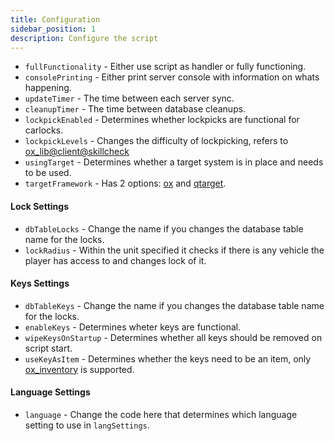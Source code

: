 ```yaml
---
title: Configuration
sidebar_position: 1
description: Configure the script
---
```


* `fullFunctionality` - Either use script as handler or fully functioning.
* `consolePrinting` - Either print server console with information on whats happening.
* `updateTimer` - The time between each server sync.
* `cleanupTimer` - The time between database cleanups.
* `lockpickEnabled` - Determines whether lockpicks are functional for carlocks.
* `lockpickLevels` - Changes the difficulty of lockpicking, refers to [ox_lib@client@skillcheck](https://overextended.github.io/docs/ox_lib/Interface/Client/skillcheck/)
* `usingTarget` - Determines whether a target system is in place and needs to be used.
* `targetFramework` - Has 2 options: [ox](https://github.com/overextended/ox_target/releases) and [qtarget](https://github.com/thelindat/qtarget).
#### Lock Settings
* `dbTableLocks` -  Change the name if you changes the database table name for the locks.
* `lockRadius` - Within the unit specified it checks if there is any vehicle the player has access to and changes lock of it.
#### Keys Settings
* `dbTableKeys` - Change the name if you changes the database table name for the locks.
* `enableKeys` - Determines wheter keys are functional.
* `wipeKeysOnStartup` - Determines whether all keys should be removed on script start.
* `useKeyAsItem` - Determines whether the keys need to be an item, only [ox_inventory](https://github.com/overextended/ox_inventory/releases) is supported.
#### Language Settings
* `language` - Change the code here that determines which language setting to use in `langSettings`.